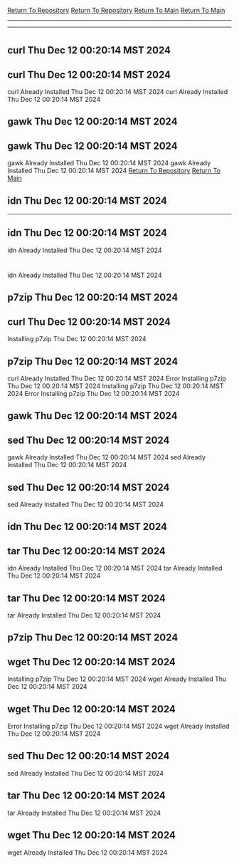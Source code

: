 [Return To Repository](https://github.com/DigitalWarrior/piholeparser/)
[Return To Repository](https://github.com/DigitalWarrior/piholeparser/)
[Return To Main](https://github.com/DigitalWarrior/piholeparser/blob/master/RecentRunLogs/Mainlog.md)
[Return To Main](https://github.com/DigitalWarrior/piholeparser/blob/master/RecentRunLogs/Mainlog.md)
____________________________________
____________________________________
# 
# 
## curl Thu Dec 12 00:20:14 MST 2024
## curl Thu Dec 12 00:20:14 MST 2024
curl Already Installed Thu Dec 12 00:20:14 MST 2024
curl Already Installed Thu Dec 12 00:20:14 MST 2024
## gawk Thu Dec 12 00:20:14 MST 2024
## gawk Thu Dec 12 00:20:14 MST 2024
gawk Already Installed Thu Dec 12 00:20:14 MST 2024
gawk Already Installed Thu Dec 12 00:20:14 MST 2024
[Return To Repository](https://github.com/DigitalWarrior/piholeparser/)
[Return To Main](https://github.com/DigitalWarrior/piholeparser/blob/master/RecentRunLogs/Mainlog.md)
## idn Thu Dec 12 00:20:14 MST 2024
____________________________________
## idn Thu Dec 12 00:20:14 MST 2024
idn Already Installed Thu Dec 12 00:20:14 MST 2024
# 
idn Already Installed Thu Dec 12 00:20:14 MST 2024
## p7zip Thu Dec 12 00:20:14 MST 2024
## curl Thu Dec 12 00:20:14 MST 2024
Installing p7zip Thu Dec 12 00:20:14 MST 2024
## p7zip Thu Dec 12 00:20:14 MST 2024
curl Already Installed Thu Dec 12 00:20:14 MST 2024
Error Installing p7zip Thu Dec 12 00:20:14 MST 2024
Installing p7zip Thu Dec 12 00:20:14 MST 2024
Error Installing p7zip Thu Dec 12 00:20:14 MST 2024
## gawk Thu Dec 12 00:20:14 MST 2024
## sed Thu Dec 12 00:20:14 MST 2024
gawk Already Installed Thu Dec 12 00:20:14 MST 2024
sed Already Installed Thu Dec 12 00:20:14 MST 2024
## sed Thu Dec 12 00:20:14 MST 2024
sed Already Installed Thu Dec 12 00:20:14 MST 2024
## idn Thu Dec 12 00:20:14 MST 2024
## tar Thu Dec 12 00:20:14 MST 2024
idn Already Installed Thu Dec 12 00:20:14 MST 2024
tar Already Installed Thu Dec 12 00:20:14 MST 2024
## tar Thu Dec 12 00:20:14 MST 2024
tar Already Installed Thu Dec 12 00:20:14 MST 2024
## p7zip Thu Dec 12 00:20:14 MST 2024
## wget Thu Dec 12 00:20:14 MST 2024
Installing p7zip Thu Dec 12 00:20:14 MST 2024
wget Already Installed Thu Dec 12 00:20:14 MST 2024
## wget Thu Dec 12 00:20:14 MST 2024
Error Installing p7zip Thu Dec 12 00:20:14 MST 2024
wget Already Installed Thu Dec 12 00:20:14 MST 2024
## sed Thu Dec 12 00:20:14 MST 2024
sed Already Installed Thu Dec 12 00:20:14 MST 2024
## tar Thu Dec 12 00:20:14 MST 2024
tar Already Installed Thu Dec 12 00:20:14 MST 2024
## wget Thu Dec 12 00:20:14 MST 2024
wget Already Installed Thu Dec 12 00:20:14 MST 2024
